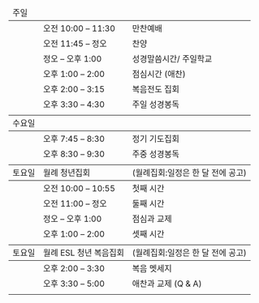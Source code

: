 <table>
  <thead>
    <tr>
      <td>주일</td>
      <td></td>
      <td></td>
    </tr>
  </thead>
  <tr>
    <td></td>
    <td>오전 10:00 – 11:30</td>
    <td>만찬예배</td>
  <tr>
    <td></td>
    <td>오전 11:45 – 정오</td>
    <td>찬양</td>
  </tr>
  <tr>
    <td></td>
    <td>정오 – 오후 1:00</td>
    <td>성경말씀시간/ 주일학교</td>
  </tr>
  <tr>
    <td></td>
    <td>오후 1:00 – 2:00</td>
    <td>점심시간 (애찬)</td>
  </tr>
  <tr>
    <td></td>
    <td>오후 2:00 – 3:15</td>
    <td>복음전도 집회</td>
  </tr>
  <tr>
    <td></td>
    <td>오후 3:30 – 4:30</td>
    <td>주일 성경봉독</td>
  </tr>
  <tr>
    <td></td>
    <td></td>
    <td></td>
  </tr>

  <thead>
    <tr>
      <td>수요일</td>
      <td></td>
      <td></td>
    </tr>
  </thead>
  <tr>
    <td></td>
    <td>오후 7:45 – 8:30</td>
    <td>정기 기도집회</td>
  <tr>
    <td></td>
    <td>오후 8:30 – 9:30</td>
    <td>주중 성경봉독</td>
  </tr>
  <tr>
    <td></td>
    <td></td>
    <td></td>
  </tr>

  <thead>
    <tr>
      <td>토요일</td>
      <td>월례 청년집회</td>
      <td>(월례집회:일정은 한 달 전에 공고)</td>
    </tr>
  </thead>
  <tr>
    <td></td>
    <td>오전 10:00 – 10:55</td>
    <td>첫째 시간</td>
  <tr>
    <td></td>
    <td>오전 11:00 – 정오</td>
    <td>둘째 시간</td>
  </tr>
  <tr>
    <td></td>
    <td>정오 – 오후 1:00</td>
    <td>점심과 교제</td>
  </tr>
  <tr>
    <td></td>
    <td>오후 1:00 – 2:00</td>
    <td>셋째 시간</td>
  </tr>
  <tr>
    <td></td>
    <td></td>
    <td></td>
  </tr>

  <thead>
    <tr>
      <td>토요일</td>
      <td>월례 ESL 청년 복음집회</td>
      <td>(월례집회:일정은 한 달 전에 공고)</td>
    </tr>
  </thead>
  <tr>
    <td></td>
    <td>오후 2:00 – 3:30</td>
    <td>복음 멧세지</td>
  <tr>
    <td></td>
    <td>오후 3:30 – 5:00</td>
    <td>애찬과 교제 (Q & A)</td>
  </tr>
  <tr>
    <td></td>
    <td></td>
    <td></td>
  </tr>
</table>
 
